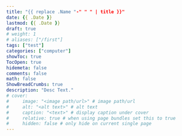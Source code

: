 ```yaml
---
title: "{{ replace .Name "-" " " | title }}"
date: {{ .Date }}
lastmod: {{ .Date }}
draft: true
# weight: 1
# aliases: ["/first"]
tags: ["test"]
categories: ["computer"]
showToc: true
TocOpen: true
hidemeta: false
comments: false
math: false
ShowBreadCrumbs: true
description: "Desc Text."
# cover:
#     image: "<image path/url>" # image path/url
#     alt: "<alt text>" # alt text
#     caption: "<text>" # display caption under cover
#     relative: true # when using page bundles set this to true
#     hidden: false # only hide on current single page
---
```

